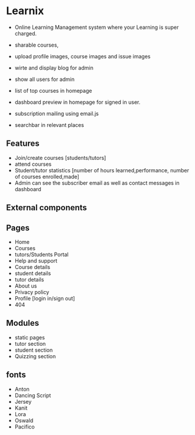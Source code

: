 # Learnix 
- Online Learning Management system where your Learning is super charged. 

- sharable courses,
- upload profile images, course images and issue images
- wirte and display blog for admin
- show all users for admin
- list of top courses in homepage
- dashboard preview in homepage for signed in user.
- subscription mailing using email.js
- searchbar in relevant places

## Features
   - Join/create courses [students/tutors]
   - attend courses
   - Student/tutor statistics [number of hours learned,performance, number of courses enrolled,made]
   - Admin can see the subscriber email as well as contact messages in dashboard
## External components

## Pages
  - Home
  - Courses
  - tutors/Students Portal
  - Help and support
  - Course details
  - student details
  - tutor details
  - About us
  - Privacy policy
  - Profile [login in/sign out]
  - 404 


## Modules
  - static pages
  - tutor section
  - student section
  - Quizzing section

## fonts 
  - Anton
  - Dancing Script
  - Jersey
  - Kanit
  - Lora
  - Oswald
  - Pacifico
